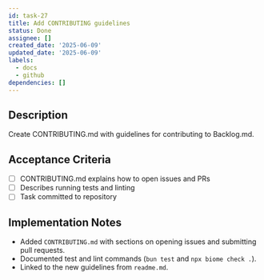 ```yaml
---
id: task-27
title: Add CONTRIBUTING guidelines
status: Done
assignee: []
created_date: '2025-06-09'
updated_date: '2025-06-09'
labels:
  - docs
  - github
dependencies: []
---
```


## Description

Create CONTRIBUTING.md with guidelines for contributing to Backlog.md.

## Acceptance Criteria
- [ ] CONTRIBUTING.md explains how to open issues and PRs
- [ ] Describes running tests and linting
- [ ] Task committed to repository

## Implementation Notes
- Added `CONTRIBUTING.md` with sections on opening issues and submitting
  pull requests.
- Documented test and lint commands (`bun test` and `npx biome check .`).
- Linked to the new guidelines from `readme.md`.
